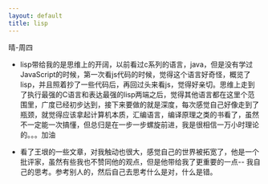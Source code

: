 ```yaml
---
layout: default
title: lisp
---
```


晴-周四

+ lisp带给我的是思维上的开阔，以前看过c系列的语言，java，但是没有学过JavaScript的时候，第一次看js代码的时候，觉得这个语言好奇怪，概览了lisp，并且照着抄了一些代码后，再回过头来看js，觉得好亲切。思维上走到了执行最强的C语言和表达最强的lisp两端之后，觉得其他语言都在这里个范围里，广度已经初步达到，接下来要做的就是深度，每次感觉自己好像走到了瓶颈，就觉得应该拿起计算机本质，汇编语言，编译原理之类的书看了，虽然不一定能一次搞懂，但总归是在一步一步螺旋前进，我是很相信一万小时理论的。。。加油

+ 看了王垠的一些文章，对我触动也很大，感觉自己的世界被拓宽了，他是一个批评家，虽然有些我也不赞同他的观点，但是他带给我了更重要的一点-- 我自己的思考。参考别人的，然后自己去思考什么是对，什么是错。

